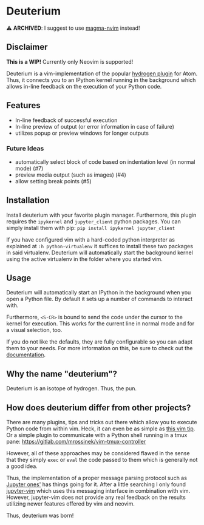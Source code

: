 # Deuterium

⚠️  **ARCHIVED**: I suggest to use [magma-nvim](https://github.com/dccsillag/magma-nvim) instead!

## Disclaimer
**This is a WIP!**
Currently only Neovim is supported!

Deuterium is a vim-implementation of the popular [hydrogen plugin](https://atom.io/packages/hydrogen)
for Atom.
Thus, it connects you to an IPython kernel running in the background which
allows in-line feedback on the execution of your Python code.


## Features
- In-line feedback of successful execution
- In-line preview of output (or error information in case of failure)
- utilizes popup or preview windows for longer outputs

### Future Ideas
- automatically select block of code based on indentation level (in normal mode) (#7)
- preview media output (such as images) (#4)
- allow setting break points (#5)


## Installation
Install deuterium with your favorite plugin manager.
Furthermore, this plugin requires the `ipykernel` and `jupyter_client` python
packages.
You can simply install them with pip: `pip install ipykernel jupyter_client`

If you have configured vim with a hard-coded python interpreter as explained at
`:h python-virtualenv` it suffices to install these two packages in said
virtualenv.
Deuterium will automatically start the background kernel using the active
virtualenv in the folder where you started vim.


## Usage
Deuterium will automatically start an IPython in the background when you open a
Python file.
By default it sets up a number of commands to interact with.

Furthermore, `<S-CR>` is bound to send the code under the cursor to the
kernel for execution.
This works for the current line in normal mode and for a visual selection, too.

If you do not like the defaults, they are fully configurable so you can adapt
them to your needs.
For more information on this, be sure to check out the
[documentation](./doc/deuterium.txt).


## Why the name "deuterium"?

Deuterium is an isotope of hydrogen. Thus, the pun.


## How does deuterium differ from other projects?

There are many plugins, tips and tricks out there which allow you to execute
Python code from within vim.
Heck, it can even be as simple as [this vim tip](https://vim.fandom.com/wiki/Execute_Python_from_within_current_file).
Or a simple plugin to communicate with a Python shell running in a tmux pane:
https://gitlab.com/mrossinek/vim-tmux-controller

However, all of these approaches may be considered flawed in the sense that they
simply `exec` or `eval` the code passed to them which is generally not a good
idea.

Thus, the implementation of a proper message parsing protocol such as
[Jupyter ones'](https://jupyter-client.readthedocs.io/en/stable/messaging.html)
has things going for it.
After a little searching I only found [jupyter-vim](https://github.com/jupyter-vim/jupyter-vim)
which uses this messaging interface in combination with vim.
However, jupyter-vim does not provide any real feedback on the results utilizing
newer features offered by vim and neovim.

Thus, deuterium was born!


